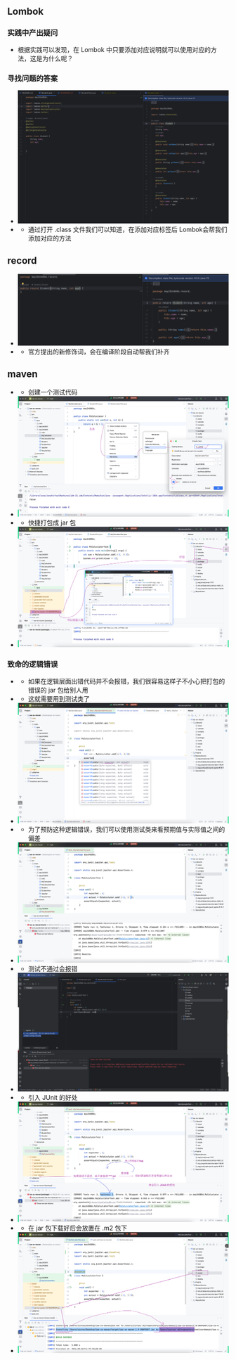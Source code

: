 ## Lombok
### 实践中产出疑问
- 根据实践可以发现，在 Lombok 中只要添加对应说明就可以使用对应的方法，这是为什么呢？
### 寻找问题的答案
- ![img.png](img.png)
- - 通过打开 .class 文件我们可以知道，在添加对应标签后 Lombok会帮我们添加对应的方法
## record
- ![img_1.png](img_1.png)
- - 官方提出的新修饰词，会在编译阶段自动帮我们补齐

## maven
- - 创建一个测试代码
- ![img_3.png](img_3.png)
- - 快捷打包成 jar 包
- ![img_2.png](img_2.png)
### 致命的逻辑错误
- - 如果在逻辑层面出错代码并不会报错，我们很容易这样子不小心把打包的错误的 jar 包给别人用
- - 这就需要用到测试类了
- ![img_4.png](img_4.png)
- - 为了预防这种逻辑错误，我们可以使用测试类来看预期值与实际值之间的偏差
- ![img_5.png](img_5.png)
- - 测试不通过会报错
- ![img_6.png](img_6.png)
- - 引入 JUnit 的好处
- ![img_7.png](img_7.png)
- - 在 jar 包下载好后会放置在 .m2 包下
- ![img_8.png](img_8.png)

